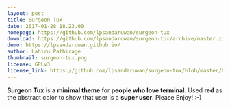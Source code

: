 ```yaml
---
layout: post
title: Surgeon Tux
date: 2017-01-28 18.23.00
homepage: https://github.com/lpsandaruwan/surgeon-tux
download: https://github.com/lpsandaruwan/surgeon-tux/archive/master.zip
demo: https://lpsandaruwan.github.io/
author: Lahiru Pathirage
thumbnail: surgeon-tux.png
license: GPLv3
license_link: https://github.com/lpsandaruwan/surgeon-tux/blob/master/LICENSE
---
```


**Surgeon Tux** is a **minimal theme** for **people who love terminal**. Used **red** as the abstract color to show that user is a **super user**.
Please Enjoy! :-)